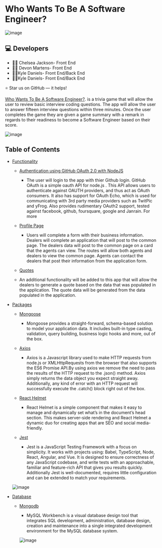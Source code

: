 #  Who Wants To Be A Software Engineer?

![image](https://user-images.githubusercontent.com/40472408/74198654-fa9d2d00-4c2f-11ea-9bfc-f48b74524ce7.png)



## :computer: Developers

* :woman_mechanic: Chelsea Jackson- Front End
* :woman_office_worker: Devon Martens- Front End
*  :man_teacher:Kyle Daniels- Front End/Back End
*  :man_teacher:Kyle Daniels- Front End/Back End

⭐️ Star us on GitHub — it helps!

[Who Wants To Be A Software Engineer?](https://thenegotiator.herokuapp.com/member). is a trivia game that will allow the user to review basic interview coding questions. The app will allow the user to answer fifteen interview questions within three minutes. Once the user completes the game they are given a game summary with a remark in regards to their readiness to become a Software Engineer based on their score.  

![image](https://user-images.githubusercontent.com/40472408/74198490-8c586a80-4c2f-11ea-8cd6-3f406667ab05.png)

## Table of Contents

- [Functionality](#Functionality)
    - [Authentication using GitHub OAuth 2.0 with NodeJS](#typo3-extension-repository)
    
      - The user will login to the app with thier Github login. GitHub OAuth is a simple oauth API for node.js . This API allows users to authenticate against OAUTH providers, and thus act as OAuth consumers. It also has support for OAuth Echo, which is used for communicating with 3rd party media providers such as TwitPic and yFrog. Also provides rudimentary OAuth2 support, tested against facebook, github, foursquare, google and Janrain. For more 
      
    - [Profile Page](#typo3-extension-repository)
      - Users will complete a form with their business information. Dealers will complete an application that will post to the common page. The dealers data will post to the common page on a card that the agents can view. The routes will allow both agents and dealers to view the common page. Agents can contact the dealers that post their information from the application form.   
      
    - [Quotes](#typo3-extension-repository)
    - An additional functionality will be added to this app that will allow the dealers to generate a quote based on the data that was populated in the application. The quote data will be generated from the data populated in the application. 
      
    
    
    
- [Packages](#Packages)
    - [Mongoose](#typo3-extension-repository)
      - Mongoose provides a straight-forward, schema-based solution to model your application data. It includes built-in type casting, validation, query building, business logic hooks and more, out of the box.
      
    - [Axios](#typo3-extension-repository)
      - Axios is a Javascript library used to make HTTP requests from node.js or XMLHttpRequests from the browser that also supports the ES6 Promise API.By using axios we remove the need to pass the results of the HTTP request to the .json() method. Axios simply returns the data object you expect straight away. Additionally, any kind of error with an HTTP request will successfully execute the .catch() block right out of the box. 
     
    - [React Helmet](#typo3-extension-repository)
      - React Helmet is a simple component that makes it easy to manage and dynamically set what’s in the document’s head section. This makes server-side rendering and React Helmet a dynamic duo for creating apps that are SEO and social media-friendly.
      
    - [Jest](#typo3-extension-repository)
       - Jest is a JavaScript Testing Framework with a focus on simplicity. It works with projects using: Babel, TypeScript, Node, React, Angular, and Vue. It is  designed to ensure correctness of any JavaScript codebase, and write tests with an approachable, familiar and feature-rich API that gives you results quickly. Additionally Jest is well-documented, requires little configuration and can be extended to match your requirements.

  
    
    
    ![image](https://user-images.githubusercontent.com/40472408/70691211-86bdc300-1c86-11ea-8254-867dfea07491.png)
    
 - [Database](#Packages)
    - [Mongodb](#typo3-extension-repository)
      - MySQL Workbench is a visual database design tool that integrates SQL development, administration, database design, creation and maintenance into a single integrated development environment for the MySQL database system.
      
      ![image](https://user-images.githubusercontent.com/40472408/74200618-72ba2180-4c35-11ea-96a1-d0f91714063f.png)

